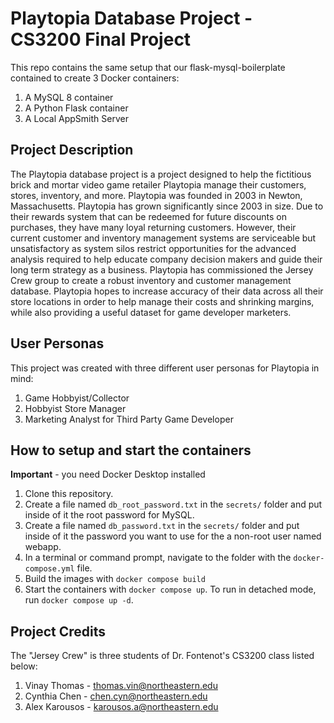 # Playtopia Database Project - CS3200 Final Project

This repo contains the same setup that our flask-mysql-boilerplate contained to create 3 Docker containers: 
1. A MySQL 8 container
1. A Python Flask container
1. A Local AppSmith Server

## Project Description
The Playtopia database project is a project designed to help the fictitious brick and mortar video game retailer Playtopia manage their customers, stores, inventory, and more. Playtopia was founded in 2003 in Newton, Massachusetts. Playtopia has grown significantly since 2003 in size. Due to their rewards system that can be redeemed for future discounts on purchases, they have many loyal returning customers. However, their current customer and inventory management systems are serviceable but unsatisfactory as system silos restrict opportunities for the advanced analysis required to help educate company decision makers and guide their long term strategy as a business.
Playtopia has commissioned the Jersey Crew group to create a robust inventory and customer management database. Playtopia hopes to increase accuracy of their data across all their store locations in order to help manage their costs and shrinking margins, while also providing a useful dataset for game developer marketers. 

## User Personas

This project was created with three different user personas for Playtopia in mind:
1. Game Hobbyist/Collector
2. Hobbyist Store Manager
3. Marketing Analyst for Third Party Game Developer

## How to setup and start the containers
**Important** - you need Docker Desktop installed

1. Clone this repository.  
1. Create a file named `db_root_password.txt` in the `secrets/` folder and put inside of it the root password for MySQL. 
1. Create a file named `db_password.txt` in the `secrets/` folder and put inside of it the password you want to use for the a non-root user named webapp. 
1. In a terminal or command prompt, navigate to the folder with the `docker-compose.yml` file.  
1. Build the images with `docker compose build`
1. Start the containers with `docker compose up`.  To run in detached mode, run `docker compose up -d`. 


## Project Credits

The "Jersey Crew" is three students of Dr. Fontenot's CS3200 class listed below:

1. Vinay Thomas - thomas.vin@northeastern.edu
2. Cynthia Chen - chen.cyn@northeastern.edu
3. Alex Karousos - karousos.a@northeastern.edu

